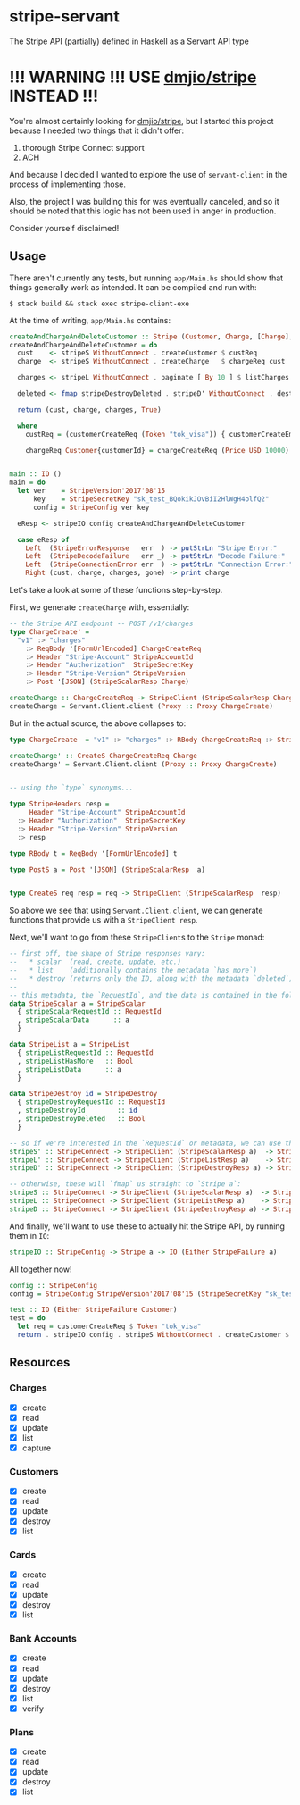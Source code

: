 # stripe-servant

The Stripe API (partially) defined in Haskell as a Servant API type


# !!! WARNING !!! USE [dmjio/stripe](https://github.com/dmjio/stripe) INSTEAD !!!

You're almost certainly looking for [dmjio/stripe](https://github.com/dmjio/stripe), but I started this project because I needed two things that it didn't offer:

1. thorough Stripe Connect support
2. ACH

And because I decided I wanted to explore the use of `servant-client` in the process of implementing those.

Also, the project I was building this for was eventually canceled, and so it should be noted that this logic has not been used in anger in production.

Consider yourself disclaimed!


## Usage

There aren't currently any tests, but running `app/Main.hs` should show that things generally work as intended. It can be compiled and run with:

```
$ stack build && stack exec stripe-client-exe
```


At the time of writing, `app/Main.hs` contains:

```haskell
createAndChargeAndDeleteCustomer :: Stripe (Customer, Charge, [Charge], Bool)
createAndChargeAndDeleteCustomer = do
  cust    <- stripeS WithoutConnect . createCustomer $ custReq
  charge  <- stripeS WithoutConnect . createCharge   $ chargeReq cust

  charges <- stripeL WithoutConnect . paginate [ By 10 ] $ listCharges

  deleted <- fmap stripeDestroyDeleted . stripeD' WithoutConnect . destroyCustomer $ customerId cust

  return (cust, charge, charges, True)

  where
    custReq = (customerCreateReq (Token "tok_visa")) { customerCreateEmail = Just "test@example.com" }

    chargeReq Customer{customerId} = chargeCreateReq (Price USD 10000) (PCustomer customerId)


main :: IO ()
main = do
  let ver    = StripeVersion'2017'08'15
      key    = StripeSecretKey "sk_test_BQokikJOvBiI2HlWgH4olfQ2"
      config = StripeConfig ver key

  eResp <- stripeIO config createAndChargeAndDeleteCustomer

  case eResp of
    Left  (StripeErrorResponse   err  ) -> putStrLn "Stripe Error:"     >> print err
    Left  (StripeDecodeFailure   err _) -> putStrLn "Decode Failure:"   >> print err
    Left  (StripeConnectionError err  ) -> putStrLn "Connection Error:" >> print err
    Right (cust, charge, charges, gone) -> print charge
```

Let's take a look at some of these functions step-by-step.

First, we generate `createCharge` with, essentially:

```haskell
-- the Stripe API endpoint -- POST /v1/charges
type ChargeCreate' =
  "v1" :> "charges"
    :> ReqBody '[FormUrlEncoded] ChargeCreateReq
    :> Header "Stripe-Account" StripeAccountId
    :> Header "Authorization"  StripeSecretKey
    :> Header "Stripe-Version" StripeVersion
    :> Post '[JSON] (StripeScalarResp Charge)

createCharge :: ChargeCreateReq -> StripeClient (StripeScalarResp Charge)
createCharge = Servant.Client.client (Proxy :: Proxy ChargeCreate)
```


But in the actual source, the above collapses to:

```haskell
type ChargeCreate  = "v1" :> "charges" :> RBody ChargeCreateReq :> StripeHeaders (PostS Charge)

createCharge' :: CreateS ChargeCreateReq Charge
createCharge' = Servant.Client.client (Proxy :: Proxy ChargeCreate)


-- using the `type` synonyms...

type StripeHeaders resp =
     Header "Stripe-Account" StripeAccountId
  :> Header "Authorization"  StripeSecretKey
  :> Header "Stripe-Version" StripeVersion
  :> resp

type RBody t = ReqBody '[FormUrlEncoded] t

type PostS a = Post '[JSON] (StripeScalarResp  a)


type CreateS req resp = req -> StripeClient (StripeScalarResp  resp)
```


So above we see that using `Servant.Client.client`, we can generate functions that provide us with a `StripeClient resp`.

Next, we'll want to go from these `StripeClient`s to the `Stripe` monad:

```haskell
-- first off, the shape of Stripe responses vary:
--   * scalar  (read, create, update, etc.)
--   * list    (additionally contains the metadata `has_more`)
--   * destroy (returns only the ID, along with the metadata `deleted`)
--
-- this metadata, the `RequestId`, and the data is contained in the following types:
data StripeScalar a = StripeScalar
  { stripeScalarRequestId :: RequestId
  , stripeScalarData      :: a
  }

data StripeList a = StripeList
  { stripeListRequestId :: RequestId
  , stripeListHasMore   :: Bool
  , stripeListData      :: a
  }

data StripeDestroy id = StripeDestroy
  { stripeDestroyRequestId :: RequestId
  , stripeDestroyId        :: id
  , stripeDestroyDeleted   :: Bool
  }

-- so if we're interested in the `RequestId` or metadata, we can use these functions:
stripeS' :: StripeConnect -> StripeClient (StripeScalarResp a)  -> Stripe (StripeScalar  a)
stripeL' :: StripeConnect -> StripeClient (StripeListResp a)    -> Stripe (StripeList    a)
stripeD' :: StripeConnect -> StripeClient (StripeDestroyResp a) -> Stripe (StripeDestroy a)

-- otherwise, these will `fmap` us straight to `Stripe a`:
stripeS :: StripeConnect -> StripeClient (StripeScalarResp a)  -> Stripe a
stripeL :: StripeConnect -> StripeClient (StripeListResp a)    -> Stripe a
stripeD :: StripeConnect -> StripeClient (StripeDestroyResp a) -> Stripe a
```

And finally, we'll want to use these to actually hit the Stripe API, by running them in `IO`:

```haskell
stripeIO :: StripeConfig -> Stripe a -> IO (Either StripeFailure a)
```

All together now!

```haskell
config :: StripeConfig
config = StripeConfig StripeVersion'2017'08'15 (StripeSecretKey "sk_test_BQokikJOvBiI2HlWgH4olfQ2")

test :: IO (Either StripeFailure Customer)
test = do
  let req = customerCreateReq $ Token "tok_visa"
  return . stripeIO config . stripeS WithoutConnect . createCustomer $ req
```


## Resources

### Charges

- [X] create
- [X] read
- [X] update
- [X] list
- [X] capture

### Customers

- [X] create
- [X] read
- [X] update
- [X] destroy
- [X] list

### Cards

- [X] create
- [X] read
- [X] update
- [X] destroy
- [X] list

### Bank Accounts

- [X] create
- [X] read
- [X] update
- [X] destroy
- [X] list
- [X] verify

### Plans

- [X] create
- [X] read
- [X] update
- [X] destroy
- [X] list
